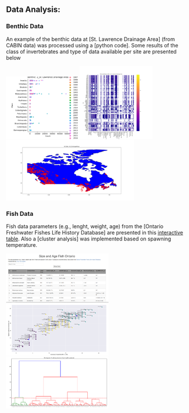 ## Data Analysis:
### Benthic Data
An example of the benthic data at [St. Lawrence Drainage Area] (from CABIN data) was processed using a [python code]. Some results of the class of invertebrates and type of data available per site are presented below 

<img src="https://github.com/alminagorta/CanadaProject/blob/master/Miscel/Benthic_2.png" width=200/><img src="https://github.com/alminagorta/CanadaProject/blob/master/Miscel/Out2_St_Lawrence_Drainage%20AreaDataAva_2.png" width=200/><img src="https://github.com/alminagorta/CanadaProject/blob/master/Miscel/OutAll_DrainageAreasmap_A.png" width=350/>

### Fish Data
Fish data parameters (e.g., lenght, weight, age) from the [Ontario Freshwater Fishes Life History Database] are presented in this [interactive table]. Also a [cluster analysis] was implemented based on spawning temperature. 


<img src="https://github.com/alminagorta/CanadaProject/blob/master/Miscel/Table1.png" width=280/><img src="https://github.com/alminagorta/MachineLearning/blob/master/Clustering/K-means.png" width=280/><img src="https://github.com/alminagorta/MachineLearning/blob/master/Clustering/Dendogram1.png" width=280/>


[interactive table]: http://oalminagorta.byethost7.com/Table_FishOntario/Table3_FishOntario.html 
